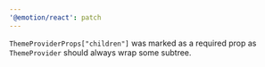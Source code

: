 ```yaml
---
'@emotion/react': patch
---
```


`ThemeProviderProps["children"]` was marked as a required prop as `ThemeProvider` should always wrap some subtree.
